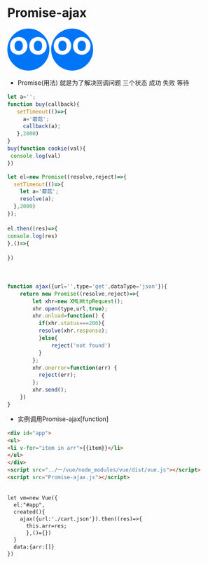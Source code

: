 #  Promise-ajax
![logo](./_media/logo.svg ':size=50x100')
![logo](./_media/logo.svg ':size=100')
- Promise(用法) 就是为了解决回调问题  三个状态 成功 失败 等待

```javascript
let a='';
function buy(callback){
   setTimeout(()=>{
     a='蘑菇';
     callback(a);   
   },2000)
}
buy(function cookie(val){
 console.log(val)
})
```
```javascript
let el=new Promise((resolve,reject)=>{
  setTimeout(()=>{
    let a='蘑菇';
    resolve(a);
  },2000)
});

el.then((res)=>{
console.log(res)
},()=>{

})
 
 
```
```javascript
function ajax({url='',type='get',dataType='json'}){
    return new Promise((resolve,reject)=>{
        let xhr=new XMLHttpRequest();
        xhr.open(type,url,true);
        xhr.onload=function() {
          if(xhr.status===200){
          resolve(xhr.response);              
          }else{
              reject('not found')
          }  
        };
        xhr.onerror=function(err) {
          reject(err);
        };
        xhr.send();
    })
}


```
- 实例调用Promise-ajax[function]

```html
<div id="app">
<ul>
<li v-for="item in arr">{{item}}</li>
</ul>
</div>
<script src="../一/vue/node_modules/vue/dist/vue.js"></script>
<script src="Promise-ajax.js"></script>
```

```vue

let vm=new Vue({
  el:"#app",
  created(){
    ajax({url:'./cart.json'}).then((res)=>{ 
      this.arr=res;
      },()={})  
  }
  data:{arr:[]}
})

```